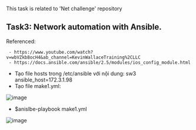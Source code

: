 This task is related to 'Net challenge' repository
## Task3: Network automation with Ansible.
  Referenced: 
  
     - https://www.youtube.com/watch?v=wbVZkb8ocH4&ab_channel=KevinWallaceTraining%2CLLC
     - https://docs.ansible.com/ansible/2.5/modules/ios_config_module.html
  
  - Tạo file hosts trong /etc/ansible với nội dung:
     sw3 ansible_host=172.3.1.98
  - Tạo file make1.yml:
  
  ![image](https://user-images.githubusercontent.com/93396414/205001773-d5fc0758-2276-4754-bc07-df96749b78b4.png)
  - $anislbe-playbook make1.yml

![image](https://user-images.githubusercontent.com/93396414/205060692-236b8db0-23f4-47b7-81fd-9b2cdb320e80.png)
